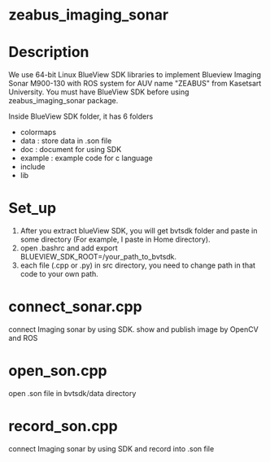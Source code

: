# zeabus_imaging_sonar
# Description
We use 64-bit Linux BlueView SDK libraries to implement Blueview Imaging Sonar M900-130 with ROS system for AUV name "ZEABUS" from Kasetsart University. You must have BlueView SDK before using zeabus_imaging_sonar package. 

Inside BlueView SDK folder, it has 6 folders
- colormaps
- data : store data in .son file
- doc : document for using SDK
- example : example code for c language
- include
- lib

# Set_up
1. After you extract blueView SDK, you will get bvtsdk folder and paste in some directory (For example, I paste in Home directory).
2. open .bashrc and add export BLUEVIEW_SDK_ROOT=/your_path_to_bvtsdk.
3. each file (.cpp or .py) in src directory, you need to change path in that code to your own path.  

# connect_sonar.cpp
connect Imaging sonar by using SDK. show and publish image by OpenCV and ROS

# open_son.cpp
open .son file in bvtsdk/data directory 

# record_son.cpp 
connect Imaging sonar by using SDK and record into .son file

